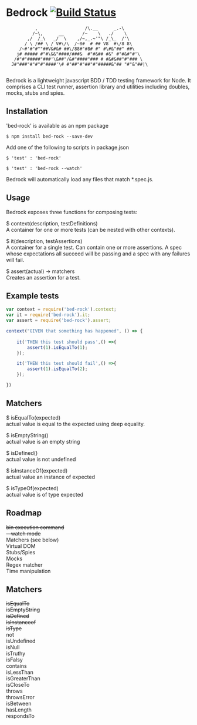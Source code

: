 # Bedrock [![Build Status](https://travis-ci.org/joemaidman/bedrock.svg?branch=master)](https://travis-ci.org/joemaidman/bedrock)

```
           ,                  /\.__      _.-\
          /~\,      __       /~    \   ./    \
        ,/  /_\   _/  \    ,/~,_.~'"\ /_\_  /'\
       / \ /## \ / V#\/\  /~8#  # ## V8  #\/8 8\
     /~#'#"#""##V&#&# ##\/88#"#8# #" #\#&"##" ##\
    j# ##### #"#\&&"####/###&  #"#&## #&" #"#&#"#'\
   /#"#"#####"###'\&##"/&#"####"### # #&#&##"#"### \
  J#"###"#"#"#"####'\# #"##"#"##"#"#####&"## "#"&"##|\ 
  
  ```

Bedrock is a lightweight javascript BDD / TDD testing framework for Node. It comprises a CLI test runner, assertion library and utilities including doubles, mocks, stubs and spies.

## Installation

'bed-rock' is available as an npm package

    $ npm install bed-rock --save-dev

Add one of the following to scripts in package.json

    $ 'test' : 'bed-rock'

    $ 'test' : 'bed-rock --watch'

Bedrock will automatically load any files that match *.spec.js.

## Usage
Bedrock exposes three functions for composing tests:

$ context(description, testDefinitions)</br>
A container for one or more tests (can be nested with other contexts).

$ it(description, testAssertions)</br>
A container for a single test. Can contain one or more assertions. A spec whose expectations all succeed will be passing and a spec with any failures will fail.

$ assert(actual) -> matchers</br>
Creates an assertion for a test.

## Example tests

```js
var context = require('bed-rock').context;  
var it = require('bed-rock').it;  
var assert = require('bed-rock').assert;  

context("GIVEN that something has happened", () => {
    
    it('THEN this test should pass',() =>{
        assert(1).isEqualTo(1);
    });

    it('THEN this test should fail',() =>{
        assert(1).isEqualTo(2);
    });

})
```

## Matchers

$ isEqualTo(expected)</br>
actual value is equal to the expected using deep equality.

$ isEmptyString()</br>
actual value is an empty string

$ isDefined()</br>
actual value is not undefined

$ isInstanceOf(expected)</br>
actual value an instance of expected

$ isTypeOf(expected)</br>
actual value is of type expected

## Roadmap

~~bin execution command~~</br>
~~--watch mode~~</br>
Matchers (see below)</br>
Virtual DOM</br>
Stubs/Spies</br>
Mocks</br>
Regex matcher</br>
Time manipulation</br>

## Matchers

~~isEqualTo~~</br>
~~isEmptyString~~</br>
~~isDefined~~</br>
~~isInstanceof~~</br>
~~isType~~</br>
not</br>
isUndefined</br>
isNull</br>
isTruthy</br>
isFalsy</br>
contains</br>
isLessThan</br>
isGreaterThan</br>
isCloseTo</br>
throws</br>
throwsError</br>
isBetween</br>
hasLength</br>
respondsTo</br>